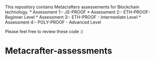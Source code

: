 This repository contains Metacrafters assessements for Blockchain technology. 
    * Assessment 1:-  JS-PROOF
    * Assessment 2:-  ETH-PROOF- Beginner Level
    * Assessment 3:-  ETH-PROOF - Intermediate Level
    * Assessment 4:-  POLY-PROOF - Advanced Level

    

 
   Please feel free to review these code :)   
# Metacrafter-assessments
